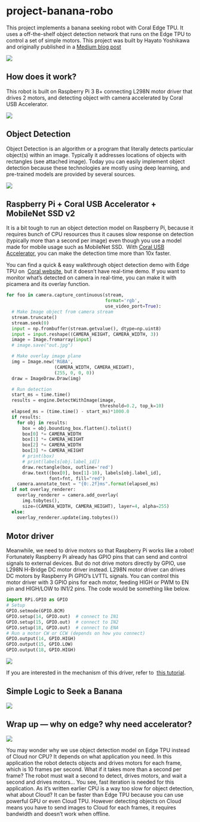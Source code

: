 # project-banana-robo

This project implements a banana seeking robot with Coral Edge TPU. 
It uses a off-the-shelf object detection network that runs on the Edge TPU 
to control a set of simple motors. 
This project was built by Hayato Yoshikawa and originally published in a
[Medium blog post](https://medium.com/@hayatoy/making-a-banana-seeker-robot-with-coral-edge-tpu-169c993fc370)


![](demo.gif)

## How does it work?

This robot is built on Raspberry Pi 3 B+ connecting L298N motor driver that drives 2 motors, and detecting object with camera accelerated by Coral USB Accelerator.

![](layout.gif)

## Object Detection

Object Detection is an algorithm or a program that literally detects particular
object(s) within an image. Typically it addresses locations of objects with
rectangles (see attached image).
Today you can easily implement object detection because these technologies are
mostly using deep learning, and pre-trained models are provided by several sources.

![](objectdetection.gif)

## Raspberry Pi + Coral USB Accelerator + MobileNet SSD v2

It is a bit tough to run an object detection model on Raspberry Pi, because it
requires bunch of CPU resources thus it causes slow response on detection
(typically more than a second per image) even though you use a model made for
mobile usage such as MobileNet SSD. 
With [Coral USB Accelerator](https://coral.withgoogle.com/products/accelerator),
you can make the detection time more than 10x faster.

You can find a quick & easy walkthrough object detection demo with Edge TPU on 
[Coral website](https://coral.withgoogle.com/docs/edgetpu/api-intro/), but it
doesn’t have real-time demo. If you want to monitor what’s detected on camera
in real-time, you can make it with picamera and its overlay function.

```python
for foo in camera.capture_continuous(stream,
                                     format='rgb',
                                     use_video_port=True):
  # Make Image object from camera stream
  stream.truncate()
  stream.seek(0)
  input = np.frombuffer(stream.getvalue(), dtype=np.uint8)
  input = input.reshape((CAMERA_HEIGHT, CAMERA_WIDTH, 3))
  image = Image.fromarray(input)
  # image.save("out.jpg")

  # Make overlay image plane
  img = Image.new('RGBA',
                  (CAMERA_WIDTH, CAMERA_HEIGHT),
                  (255, 0, 0, 0))
  draw = ImageDraw.Draw(img)

  # Run detection
  start_ms = time.time()
  results = engine.DetectWithImage(image,
                                   threshold=0.2, top_k=10)
  elapsed_ms = (time.time() - start_ms)*1000.0
  if results:
    for obj in results:
      box = obj.bounding_box.flatten().tolist()
      box[0] *= CAMERA_WIDTH
      box[1] *= CAMERA_HEIGHT
      box[2] *= CAMERA_WIDTH
      box[3] *= CAMERA_HEIGHT
      # print(box)
      # print(labels[obj.label_id])
      draw.rectangle(box, outline='red')
      draw.text((box[0], box[1]-10), labels[obj.label_id],
                font=fnt, fill="red")
    camera.annotate_text = "{0:.2f}ms".format(elapsed_ms)
  if not overlay_renderer:
    overlay_renderer = camera.add_overlay(
      img.tobytes(),
      size=(CAMERA_WIDTH, CAMERA_HEIGHT), layer=4, alpha=255)
  else:
    overlay_renderer.update(img.tobytes())
```

## Motor driver

Meanwhile, we need to drive motors so that Raspberry Pi works like a robot!
Fortunately Raspberry Pi already has GPIO pins that can send and control
signals to external devices. But do not drive motors directly by GPIO, use
L298N H-Bridge DC motor driver instead. L298N motor driver can drives DC
motors by Raspberry Pi GPIO’s LVTTL signals.
You can control this motor driver with 3 GPIO pins for each motor, feeding
HIGH or PWM to EN pin and HIGH/LOW to IN1/2 pins. The code would be something
like below.

```python
import RPi.GPIO as GPIO
# Setup
GPIO.setmode(GPIO.BCM)
GPIO.setup(14, GPIO.out)  # connect to IN1
GPIO.setup(15, GPIO.out)  # connect to IN2
GPIO.setup(18, GPIO.out)  # connect to ENA
# Run a motor CW or CCW (depends on how you connect)
GPIO.output(14, GPIO.HIGH)
GPIO.output(15, GPIO.LOW)
GPIO.output(18, GPIO.HIGH)
```

![](motordriver.jpeg)

If you are interested in the mechanism of this driver, refer to 
[this tutorial](https://howtomechatronics.com/tutorials/arduino/arduino-dc-motor-control-tutorial-l298n-pwm-h-bridge/).

## Simple Logic to Seek a Banana

![](objectapproach.png)

## Wrap up — why on edge? why need accelerator?

![](bananaseeker.jpeg)

You may wonder why we use object detection model on Edge TPU instead of Cloud
nor CPU? It depends on what application you need. In this application the robot
detects objects and drives motors for each frame, which is 10 frames per second.
What if it takes more than a second per frame? The robot must wait a second to
detect, drives motors, and wait a second and drives motors… You see, fast
iteration is needed for this application. As it’s written earlier CPU is a way
too slow for object detection, what about Cloud? It can be faster than Edge TPU
because you can use powerful GPU or even Cloud TPU. However detecting objects
on Cloud means you have to send images to Cloud for each frames, it requires
bandwidth and doesn’t work when offline.

